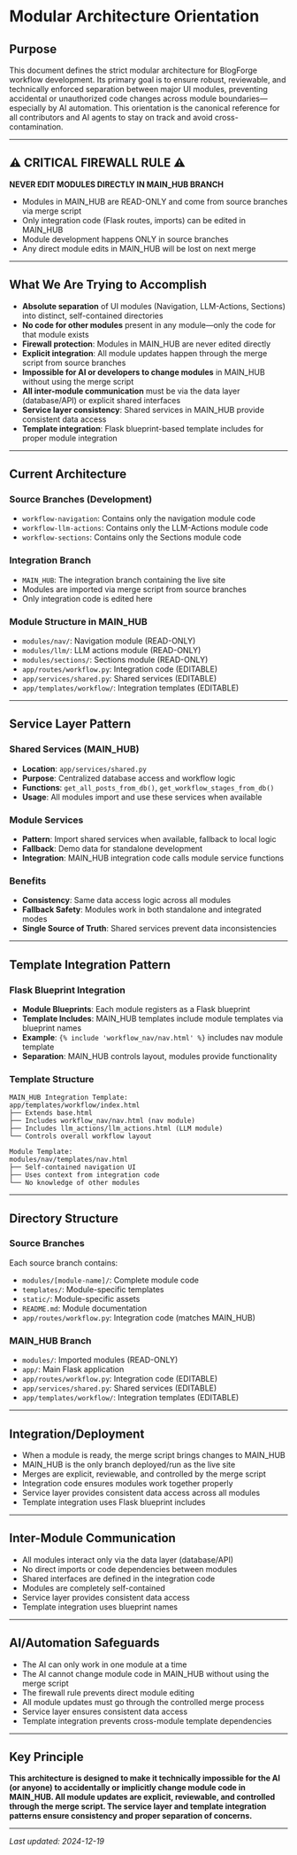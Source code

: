 # Modular Architecture Orientation

## Purpose
This document defines the strict modular architecture for BlogForge workflow development. Its primary goal is to ensure robust, reviewable, and technically enforced separation between major UI modules, preventing accidental or unauthorized code changes across module boundaries—especially by AI automation. This orientation is the canonical reference for all contributors and AI agents to stay on track and avoid cross-contamination.

---

## ⚠️ CRITICAL FIREWALL RULE ⚠️

**NEVER EDIT MODULES DIRECTLY IN MAIN_HUB BRANCH**

- Modules in MAIN_HUB are READ-ONLY and come from source branches via merge script
- Only integration code (Flask routes, imports) can be edited in MAIN_HUB
- Module development happens ONLY in source branches
- Any direct module edits in MAIN_HUB will be lost on next merge

---

## What We Are Trying to Accomplish

- **Absolute separation** of UI modules (Navigation, LLM-Actions, Sections) into distinct, self-contained directories
- **No code for other modules** present in any module—only the code for that module exists
- **Firewall protection**: Modules in MAIN_HUB are never edited directly
- **Explicit integration**: All module updates happen through the merge script from source branches
- **Impossible for AI or developers to change modules** in MAIN_HUB without using the merge script
- **All inter-module communication** must be via the data layer (database/API) or explicit shared interfaces
- **Service layer consistency**: Shared services in MAIN_HUB provide consistent data access
- **Template integration**: Flask blueprint-based template includes for proper module integration

---

## Current Architecture

### Source Branches (Development)
- `workflow-navigation`: Contains only the navigation module code
- `workflow-llm-actions`: Contains only the LLM-Actions module code  
- `workflow-sections`: Contains only the Sections module code

### Integration Branch
- `MAIN_HUB`: The integration branch containing the live site
- Modules are imported via merge script from source branches
- Only integration code is edited here

### Module Structure in MAIN_HUB
- `modules/nav/`: Navigation module (READ-ONLY)
- `modules/llm/`: LLM actions module (READ-ONLY)
- `modules/sections/`: Sections module (READ-ONLY)
- `app/routes/workflow.py`: Integration code (EDITABLE)
- `app/services/shared.py`: Shared services (EDITABLE)
- `app/templates/workflow/`: Integration templates (EDITABLE)

---

## Service Layer Pattern

### Shared Services (MAIN_HUB)
- **Location**: `app/services/shared.py`
- **Purpose**: Centralized database access and workflow logic
- **Functions**: `get_all_posts_from_db()`, `get_workflow_stages_from_db()`
- **Usage**: All modules import and use these services when available

### Module Services
- **Pattern**: Import shared services when available, fallback to local logic
- **Fallback**: Demo data for standalone development
- **Integration**: MAIN_HUB integration code calls module service functions

### Benefits
- **Consistency**: Same data access logic across all modules
- **Fallback Safety**: Modules work in both standalone and integrated modes
- **Single Source of Truth**: Shared services prevent data inconsistencies

---

## Template Integration Pattern

### Flask Blueprint Integration
- **Module Blueprints**: Each module registers as a Flask blueprint
- **Template Includes**: MAIN_HUB templates include module templates via blueprint names
- **Example**: `{% include 'workflow_nav/nav.html' %}` includes nav module template
- **Separation**: MAIN_HUB controls layout, modules provide functionality

### Template Structure
```
MAIN_HUB Integration Template:
app/templates/workflow/index.html
├── Extends base.html
├── Includes workflow_nav/nav.html (nav module)
├── Includes llm_actions/llm_actions.html (LLM module)
└── Controls overall workflow layout

Module Template:
modules/nav/templates/nav.html
├── Self-contained navigation UI
├── Uses context from integration code
└── No knowledge of other modules
```

---

## Directory Structure

### Source Branches
Each source branch contains:
- `modules/[module-name]/`: Complete module code
- `templates/`: Module-specific templates
- `static/`: Module-specific assets
- `README.md`: Module documentation
- `app/routes/workflow.py`: Integration code (matches MAIN_HUB)

### MAIN_HUB Branch
- `modules/`: Imported modules (READ-ONLY)
- `app/`: Main Flask application
- `app/routes/workflow.py`: Integration code (EDITABLE)
- `app/services/shared.py`: Shared services (EDITABLE)
- `app/templates/workflow/`: Integration templates (EDITABLE)

---

## Integration/Deployment

- When a module is ready, the merge script brings changes to MAIN_HUB
- MAIN_HUB is the only branch deployed/run as the live site
- Merges are explicit, reviewable, and controlled by the merge script
- Integration code ensures modules work together properly
- Service layer provides consistent data access across all modules
- Template integration uses Flask blueprint includes

---

## Inter-Module Communication

- All modules interact only via the data layer (database/API)
- No direct imports or code dependencies between modules
- Shared interfaces are defined in the integration code
- Modules are completely self-contained
- Service layer provides consistent data access
- Template integration uses blueprint names

---

## AI/Automation Safeguards

- The AI can only work in one module at a time
- The AI cannot change module code in MAIN_HUB without using the merge script
- The firewall rule prevents direct module editing
- All module updates must go through the controlled merge process
- Service layer ensures consistent data access
- Template integration prevents cross-module template dependencies

---

## Key Principle

**This architecture is designed to make it technically impossible for the AI (or anyone) to accidentally or implicitly change module code in MAIN_HUB. All module updates are explicit, reviewable, and controlled through the merge script. The service layer and template integration patterns ensure consistency and proper separation of concerns.**

---

_Last updated: 2024-12-19_ 
